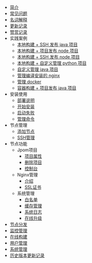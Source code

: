 * [简介](README)
* [常见问题](FQA/FQA.md)
* [名词解释](FQA/名词解释.md)
* [更新记录](CHANGELOG)
* [赞赏记录](praise)
* 实践案例
    * [本地构建 + SSH 发布 java 项目](practice/build_java_ssh_release.md)
    * [本地构建 + 项目发布 node 项目](practice/build_node_release.md)
    * [本地构建 + SSH 发布 node 项目](practice/build_node_ssh_release.md)
    * [本地构建 + 自定义管理 python 项目](practice/project_dsl_python.md)
    * [自定义管理 java 项目](practice/project_dsl_java.md)
    * [管理编译安装的 nginx](practice/node_nginx.md)
    * [管理 docker](practice/docker-cli.md)
    * [容器构建 + 项目发布 java 项目](practice/build_docker_java_node_release.md)
* 安装使用
    * [部署说明](安装使用/部署说明.md)
    * [开始安装](安装使用/开始安装.md)
    * [启动失败](安装使用/启动失败.md)
    * [管理命令](安装使用/管理命令.md)
* 节点管理
    * [添加节点](节点管理/添加节点.md)
    * [SSH管理](节点管理/SSH管理.md)
* 节点功能
    * Jpom项目
        * [项目属性](节点功能/项目管理/项目属性.md)
        * [删除项目](节点功能/项目管理/删除项目.md)
        * [控制台](节点功能/项目管理/控制台.md)
    * Nginx管理
        * [介绍](节点功能/nginx管理/介绍.md)
        * [SSL证书](节点功能/nginx管理/ssl介绍.md)
    * 系统管理
        * [白名单](节点功能/系统管理/白名单目录.md)
        * [缓存管理](节点功能/系统管理/缓存管理.md)
        * [系统日志](系统管理/系统日志.md)
        * [在线升级](系统管理/在线升级.md)
* [节点分发](节点分发/分发介绍.md)
* [监控管理](监控管理/监控简绍.md)
* [在线构建](在线构建/编辑构建.md)
* [用户管理](用户管理/编辑用户.md)
* [系统管理](系统管理/系统管理.md)
* [历史版本更新记录](changelog/history.md)
